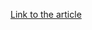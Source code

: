 [Link to the article](https://www.nist.gov/blogs/cybersecurity-insights/staff-stories-spotlight-series-cybersecurity-awareness-month-2024)
